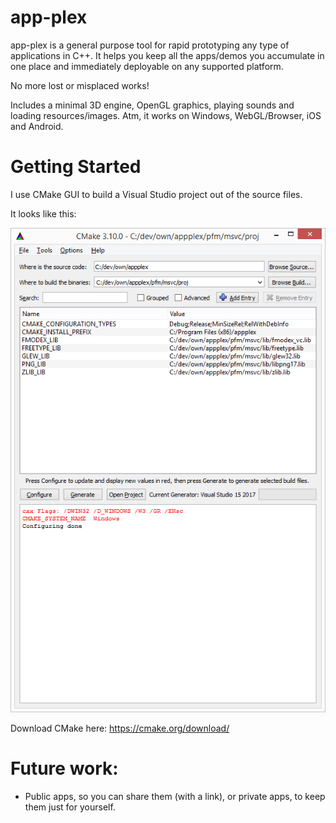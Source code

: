 # app-plex

app-plex is a general purpose tool for rapid prototyping any type of applications in C++.
It helps you keep all the apps/demos you accumulate in one place and immediately deployable on any supported platform.


No more lost or misplaced works!


Includes a minimal 3D engine, OpenGL graphics, playing sounds and loading resources/images.
Atm, it works on Windows, WebGL/Browser, iOS and Android.


# Getting Started

I use CMake GUI to build a Visual Studio project out of the source files.

It looks like this:

![CMake params](cmake-ss.png?raw=true "CMake params")

Download CMake here:
https://cmake.org/download/


# Future work:

- Public apps, so you can share them (with a link), or private apps, to keep them just for yourself.
